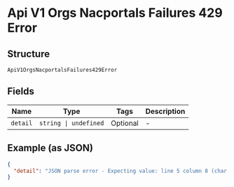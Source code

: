 
# Api V1 Orgs Nacportals Failures 429 Error

## Structure

`ApiV1OrgsNacportalsFailures429Error`

## Fields

| Name | Type | Tags | Description |
|  --- | --- | --- | --- |
| `detail` | `string \| undefined` | Optional | - |

## Example (as JSON)

```json
{
  "detail": "JSON parse error - Expecting value: line 5 column 8 (char 56)"
}
```

